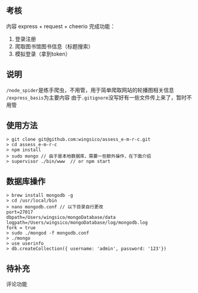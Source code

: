 ## 考核
内容 express + request + cheerio
完成功能：
1. 登录注册
2. 爬取图书馆图书信息（标题搜索）
3. 模拟登录（拿到token）

## 说明
<code>/node_spider</code>是练手爬虫，不用管，用于简单爬取网站的轮播图相关信息
<code>/express_basis</code>为主要内容
由于<code>.gitignore</code>没写好有一些文件传上来了，暂时不用管
## 使用方法
<pre><code>> git clone git@github.com:wingsico/assess_e-m-r-c.git
> cd assess_e-m-r-c
> npm install
> sudo mongo // 由于是本地数据库，需要一些额外操作，在下面介绍
> supervisor ./bin/www  // or npm start
</code></pre>

## 数据库操作
<pre><code>> brew install mongodb -g
> cd /usr/local/bin
> nano mongodb.conf // 以下目录自行更改
port=27017
dbpath=/Users/wingsico/mongoDatabase/data
logpath=/Users/wingsico/mongoDatabase/log/mongodb.log
fork = true 
> sudo ./mongod -f mongodb.conf
> ./mongo
> use userinfo
> db.createCollection({ username: 'admin', password: '123'})</code></pre>
## 待补充
评论功能